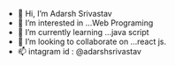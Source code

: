- 👋 Hi, I’m Adarsh Srivastav
- 👀 I’m interested in ...Web Programing
- 🌱 I’m currently learning ...java script
- 💞️ I’m looking to collaborate on ...react js.
- 📫 intagram id : @adarshsrivastav

<!---
adarshsrivastav375/adarshsrivastav375 is a ✨ special ✨ repository because its `README.md` (this file) appears on your GitHub profile.
You can click the Preview link to take a look at your changes.
--->
